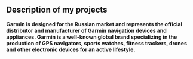 ## Description of my projects


**Garmin is designed for the Russian market and represents the official distributor and manufacturer of Garmin navigation devices and appliances. Garmin is a well-known global brand specializing in the production of GPS navigators, sports watches, fitness trackers, drones and other electronic devices for an active lifestyle.**
